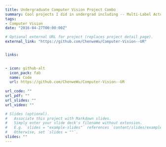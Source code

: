 ```yaml
---
title: Undergraduate Computer Vision Project Combo
summary: Cool projects I did in undergrad including -- Multi-Label Actor-Action Classification, DCF tracker, Shoeprint detector and image captioning.
tags:
- Computer Vision
date: "2016-04-27T00:00:00Z"

# Optional external URL for project (replaces project detail page).
external_link: "https://github.com/ChenweWu/Computer-Vision--UR"


links:

  
- icon: github-alt
  icon_pack: fab
  name: Code
  url: https://github.com/ChenweWu/Computer-Vision--UR
  
url_code: ""
url_pdf: ""
url_slides: ""
url_video: ""

# Slides (optional).
#   Associate this project with Markdown slides.
#   Simply enter your slide deck's filename without extension.
#   E.g. `slides = "example-slides"` references `content/slides/example-slides.md`.
#   Otherwise, set `slides = ""`.
slides: ""
---
```




